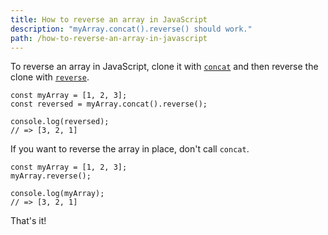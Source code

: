 ```yaml
---
title: How to reverse an array in JavaScript
description: "myArray.concat().reverse() should work."
path: /how-to-reverse-an-array-in-javascript
---
```


To reverse an array in JavaScript, clone it with [`concat`](https://developer.mozilla.org/en-US/docs/Web/JavaScript/Reference/Global_Objects/Array/concat) and then reverse the clone with [`reverse`](https://developer.mozilla.org/en-US/docs/Web/JavaScript/Reference/Global_Objects/Array/reverse).

```
const myArray = [1, 2, 3];
const reversed = myArray.concat().reverse();

console.log(reversed);
// => [3, 2, 1]
```

If you want to reverse the array in place, don't call `concat`.

```
const myArray = [1, 2, 3];
myArray.reverse();

console.log(myArray);
// => [3, 2, 1]
```

That's it!
